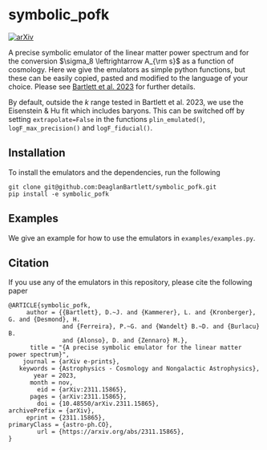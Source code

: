 # symbolic_pofk

[![arXiv](https://img.shields.io/badge/arXiv-2311.15865-b31b1b.svg)](https://arxiv.org/abs/2311.15865)

A precise symbolic emulator of the linear matter power spectrum and for the conversion
$\sigma_8 \leftrightarrow A_{\rm s}$ as a function of cosmology.
Here we give the emulators as simple python functions, but these can be 
easily copied, pasted and modified to the language of your choice.
Please see [Bartlett et al. 2023](https://arxiv.org/abs/2311.15865) for further details.

By default, outside the $k$ range tested in Bartlett et al. 2023, 
we use the Eisenstein & Hu fit which includes baryons. This can be switched off by setting
`extrapolate=False` in the functions `plin_emulated()`, `logF_max_precision()` and
`logF_fiducial()`. 


## Installation

To install the emulators and the dependencies, run the following

```
git clone git@github.com:DeaglanBartlett/symbolic_pofk.git
pip install -e symbolic_pofk
```

## Examples

We give an example for how to use the emulators in `examples/examples.py`.

## Citation

If you use any of the emulators in this repository, please cite the following paper
```
@ARTICLE{symbolic_pofk,
     author = {{Bartlett}, D.~J. and {Kammerer}, L. and {Kronberger}, G. and {Desmond}, H.
               and {Ferreira}, P.~G. and {Wandelt} B.~D. and {Burlacu} B.
               and {Alonso}, D. and {Zennaro} M.},
      title = "{A precise symbolic emulator for the linear matter power spectrum}",
    journal = {arXiv e-prints},
   keywords = {Astrophysics - Cosmology and Nongalactic Astrophysics},
       year = 2023,
      month = nov,
        eid = {arXiv:2311.15865},
      pages = {arXiv:2311.15865},
        doi = {10.48550/arXiv.2311.15865},
archivePrefix = {arXiv},
     eprint = {2311.15865},
primaryClass = {astro-ph.CO},
        url = {https://arxiv.org/abs/2311.15865},
}
```
